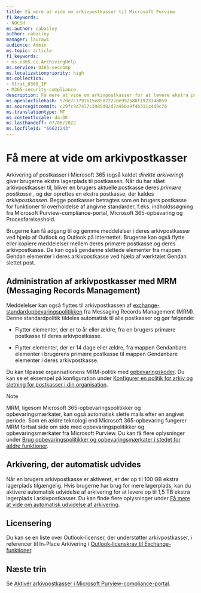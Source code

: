 ```yaml
---
title: Få mere at vide om arkivpostkasser til Microsoft Purview
f1.keywords:
- NOCSH
ms.author: cabailey
author: cabailey
manager: laurawi
audience: Admin
ms.topic: article
f1_keywords:
- ms.o365.cc.ArchivingHelp
ms.service: O365-seccomp
ms.localizationpriority: high
ms.collection:
- Strat_O365_IP
- M365-security-compliance
description: Få mere at vide om arkivpostkasser for at levere ekstra postkasselager.
ms.openlocfilehash: 57de7c7791615e8587222de992588f1923348059
ms.sourcegitcommit: c29fc9d7477c3985d02d7a956a9f4b311c4d9c76
ms.translationtype: MT
ms.contentlocale: da-DK
ms.lasthandoff: 07/06/2022
ms.locfileid: "66621243"
---
```

# <a name="learn-about-archive-mailboxes"></a>Få mere at vide om arkivpostkasser

Arkivering af postkasser i Microsoft 365 (også kaldet *direkte arkivering*) giver brugerne ekstra lagerplads til postkassen. Når du har slået arkivpostkasser til, bliver en brugers aktuelle postkasse deres *primære postkasse* , og der oprettes en ekstra postkasse, der kaldes *arkivpostkassen*. Begge postkasser betragtes som en brugers postkasse for funktioner til overholdelse af angivne standarder, f.eks. indholdssøgning fra Microsoft Purview-compliance-portal, Microsoft 365-opbevaring og Procesførelseshold.

Brugerne kan få adgang til og gemme meddelelser i deres arkivpostkasser ved hjælp af Outlook og Outlook på internettet. Brugerne kan også flytte eller kopiere meddelelser mellem deres primære postkasse og deres arkivpostkasse. De kan også gendanne slettede elementer fra mappen Gendan elementer i deres arkivpostkasse ved hjælp af værktøjet Gendan slettet post.

## <a name="managing-archive-mailboxes-with-messaging-records-management-mrm"></a>Administration af arkivpostkasser med MRM (Messaging Records Management)

Meddelelser kan også flyttes til arkivpostkassen af [exchange-standardopbevaringspolitikken](/exchange/security-and-compliance/messaging-records-management/default-retention-policy) fra Messaging Records Management (MRM). Denne standardpolitik tildeles automatisk til alle postkasser og gør følgende:

  - Flytter elementer, der er to år eller ældre, fra en brugers primære postkasse til deres arkivpostkasse.

  - Flytter elementer, der er 14 dage eller ældre, fra mappen Gendanbare elementer i brugerens primære postkasse til mappen Gendanbare elementer i deres arkivpostkasse.

Du kan tilpasse organisationens MRM-politik med [opbevaringskoder](/exchange/security-and-compliance/messaging-records-management/retention-tags-and-policies). Du kan se et eksempel på konfiguration under [Konfigurer en politik for arkiv og sletning for postkasser i din organisation](set-up-an-archive-and-deletion-policy-for-mailboxes.md).

> [!NOTE]
> MRM, ligesom Microsoft 365-opbevaringspolitikker og opbevaringsmærkater, kan også automatisk slette mails efter en angivet periode. Som en ældre teknologi end Microsoft 365-opbevaring fungerer MRM fortsat side om side med opbevaringspolitikker og opbevaringsmærkater fra Microsoft Purview. Du kan få flere oplysninger under [Brug opbevaringspolitikker og opbevaringsmærkater i stedet for ældre funktioner](retention.md#use-retention-policies-and-retention-labels-instead-of-older-features).

## <a name="auto-expanding-archiving"></a>Arkivering, der automatisk udvides 

Når en brugers arkivpostkasse er aktiveret, er der op til 100 GB ekstra lagerplads tilgængelig. Hvis brugerne har brug for mere lagerplads, kan du aktivere automatisk udvidelse af arkivering for at levere op til 1,5 TB ekstra lagerplads i arkivpostkasser. Du kan finde flere oplysninger under [Få mere at vide om automatisk udvidelse af arkivering](autoexpanding-archiving.md).

## <a name="licensing"></a>Licensering

Du kan se en liste over Outlook-licenser, der understøtter arkivpostkasser, i referencer til In-Place Arkivering i [Outlook-licenskrav til Exchange-funktioner](https://support.microsoft.com/office/46b6b7c5-c3ca-43e5-8424-1e2807917c99).

## <a name="next-steps"></a>Næste trin

Se [Aktivér arkivpostkasser i Microsoft Purview-compliance-portal](enable-archive-mailboxes.md).
